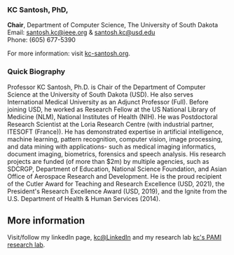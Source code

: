 ### KC Santosh, PhD,
**Chair**, Department of Computer Science, The University of South Dakota<br>
Email: santosh.kc@ieee.org & santosh.kc@usd.edu <br>
Phone: (605) 677-5390<br>

For more information: visit <a href="http://kc-santosh.org">kc-santosh.org</a>.



### Quick Biography
Professor KC Santosh, Ph.D. is Chair of the Department of Computer Science at the University of South Dakota (USD). He also serves International Medical University as an Adjunct Professor (Full). Before joining USD, he worked as Research Fellow at the US National Library of Medicine (NLM), National Institutes of Health (NIH). He was Postdoctoral Research Scientist at the Loria Research Centre (with industrial partner, ITESOFT (France)). He has demonstrated expertise in artificial intelligence, machine learning, pattern recognition, computer vision, image processing, and data mining with applications- such as medical imaging informatics, document imaging, biometrics, forensics and speech analysis. His research projects are funded (of more than $2m) by multiple agencies, such as SDCRGP, Department of Education, National Science Foundation, and Asian Office of Aerospace Research and Development. He is the proud recipient of the Cutler Award for Teaching and Research Excellence (USD, 2021), the President's Research Excellence Award (USD, 2019), and the Ignite from the U.S. Department of Health & Human Services (2014). 

## More information
Visit/follow my linkedIn page, <a href="https://www.linkedin.com/in/santoshkc/ ">kc@LinkedIn</a> and my research lab <a href="https://www.linkedin.com/company/kc-pami/">kc's PAMI research lab</a>.
